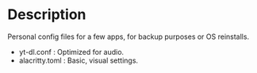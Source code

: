 # Description
Personal config files for a few apps, for backup purposes or OS reinstalls.
* yt-dl.conf : Optimized for audio.
* alacritty.toml : Basic, visual settings.

